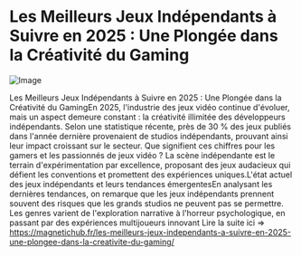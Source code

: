 # Les Meilleurs Jeux Indépendants à Suivre en 2025 : Une Plongée dans la Créativité du Gaming

![Image](https://images.pexels.com/photos/3165335/pexels-photo-3165335.jpeg?auto=compress&cs=tinysrgb&h=650&w=940)

Les Meilleurs Jeux Indépendants à Suivre en 2025 : Une Plongée dans la Créativité du GamingEn 2025, l'industrie des jeux vidéo continue d'évoluer, mais un aspect demeure constant : la créativité illimitée des développeurs indépendants. Selon une statistique récente, près de 30 % des jeux publiés dans l'année dernière provenaient de studios indépendants, prouvant ainsi leur impact croissant sur le secteur. Que signifient ces chiffres pour les gamers et les passionnés de jeux vidéo ? La scène indépendante est le terrain d'expérimentation par excellence, proposant des jeux audacieux qui défient les conventions et promettent des expériences uniques.L'état actuel des jeux indépendants et leurs tendances émergentesEn analysant les dernières tendances, on remarque que les jeux indépendants prennent souvent des risques que les grands studios ne peuvent pas se permettre. Les genres varient de l'exploration narrative à l'horreur psychologique, en passant par des expériences multijoueurs innovant Lire la suite ici => https://magnetichub.fr/les-meilleurs-jeux-independants-a-suivre-en-2025-une-plongee-dans-la-creativite-du-gaming/
